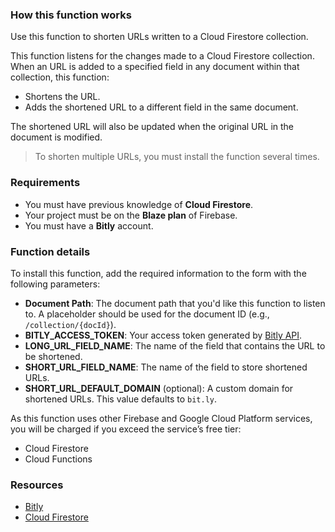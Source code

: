 ### How this function works

Use this function to shorten URLs written to a Cloud Firestore collection.

This function listens for the changes made to a Cloud Firestore collection. When an URL is added to a specified field in any document within that collection, this function:

- Shortens the URL.
- Adds the shortened URL to a different field in the same document.

The shortened URL will also be updated when the original URL in the document is modified.

>To shorten multiple URLs, you must install the function several times.

### Requirements

- You must have previous knowledge of **Cloud Firestore**.
- Your project must be on the **Blaze plan** of Firebase.
- You must have a **Bitly** account.

### Function details

To install this function, add the required information to the form with the following parameters:

- **Document Path**: The document path that you'd like this function to listen to. A placeholder should be used for the document ID (e.g., `/collection/{docId}`).
- **BITLY_ACCESS_TOKEN**: Your access token generated by [Bitly API](https://app.bitly.com/settings/api/).
- **LONG_URL_FIELD_NAME**: The name of the field that contains the URL to be shortened.
- **SHORT_URL_FIELD_NAME**: The name of the field to store shortened URLs.
- **SHORT_URL_DEFAULT_DOMAIN** (optional): A custom domain for shortened URLs. This value defaults to `bit.ly`.

As this function uses other Firebase and Google Cloud Platform services, you will be charged if you exceed the service’s free tier:

- Cloud Firestore
- Cloud Functions

### Resources

- [Bitly](https://bitly.com/)
- [Cloud Firestore](https://firebase.google.com/docs/firestore)
